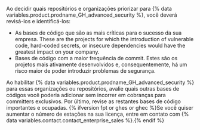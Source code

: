 Ao decidir quais repositórios e organizações priorizar para {% data variables.product.prodname_GH_advanced_security %}, você deverá revisá-los e identificá-los:

- As bases de código que são as mais críticas para o sucesso da sua empresa. These are the projects for which the introduction of vulnerable code, hard-coded secrets, or insecure dependencies would have the greatest impact on your company.
- Bases de código com a maior frequência de commit. Estes são os projetos mais ativamente desenvolvidos e, consequentemente, há um risco maior de poder introduzir problemas de segurança.

Ao habilitar {% data variables.product.prodname_GH_advanced_security %} para essas organizações ou repositórios, avalie quais outras bases de códigos você poderia adicionar sem incorrer em cobranças para committers exclusivos. Por último, revise as restantes bases de código importantes e ocupadas. {% ifversion fpt or ghes or ghec %}Se você quiser aumentar o número de estações na sua licença, entre em contato com {% data variables.contact.contact_enterprise_sales %}.{% endif %}
